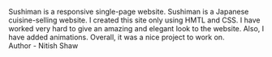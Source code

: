 Sushiman is a responsive single-page website. Sushiman is a Japanese cuisine-selling website. I created this site only using HMTL and CSS. I have worked very hard to give an amazing and elegant look to the website. Also, I have added animations. Overall, it was a nice project to work on. <br>
Author - Nitish Shaw